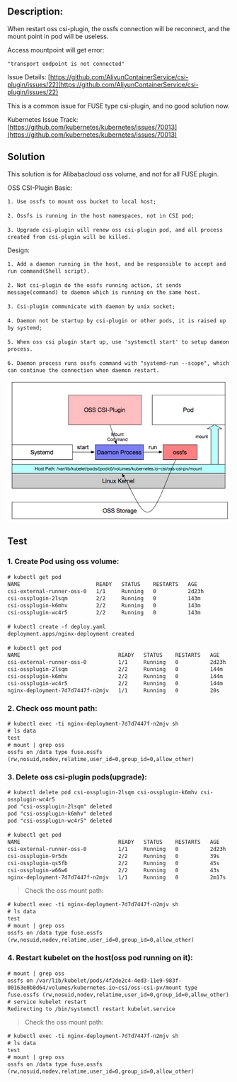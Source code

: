 ## Description:

When restart oss csi-plugin, the ossfs connection will be reconnect, and the mount point in pod will be useless.

Access mountpoint will get error:

	"transport endpoint is not connected"

Issue Details: [https://github.com/AliyunContainerService/csi-plugin/issues/22](https://github.com/AliyunContainerService/csi-plugin/issues/22)

This is a common issue for FUSE type csi-plugin, and no good solution now.

Kubernetes Issue Track: [https://github.com/kubernetes/kubernetes/issues/70013](https://github.com/kubernetes/kubernetes/issues/70013)

## Solution

This solution is for Alibabacloud oss volume, and not for all FUSE plugin.

OSS CSI-Plugin Basic:

```
1. Use ossfs to mount oss bucket to local host;

2. Ossfs is running in the host namespaces, not in CSI pod;

3. Upgrade csi-plugin will renew oss csi-plugin pod, and all process created from csi-plugin will be killed.
```

Design:

```
1. Add a daemon running in the host, and be responsible to accept and run command(Shell script).

2. Not csi-plugin do the ossfs running action, it sends message(command) to daemon which is running on the same host.

3. Csi-plugin communicate with daemon by unix socket;

4. Daemon not be startup by csi-plugin or other pods, it is raised up by systemd;

5. When oss csi plugin start up, use 'systemctl start' to setup dameon process.

6. Daemon process runs ossfs command with "systemd-run --scope", which can continue the connection when daemon restart.
```

![oss-upgrade.jpg](./oss-upgrade.jpg)

## Test

### 1. Create Pod using oss volume:

```
# kubectl get pod
NAME                        READY   STATUS    RESTARTS   AGE
csi-external-runner-oss-0   1/1     Running   0          2d23h
csi-ossplugin-2lsqm         2/2     Running   0          143m
csi-ossplugin-k6mhv         2/2     Running   0          143m
csi-ossplugin-wc4r5         2/2     Running   0          143m

# kubectl create -f deploy.yaml
deployment.apps/nginx-deployment created

# kubectl get pod
NAME                               READY   STATUS    RESTARTS   AGE
csi-external-runner-oss-0          1/1     Running   0          2d23h
csi-ossplugin-2lsqm                2/2     Running   0          144m
csi-ossplugin-k6mhv                2/2     Running   0          144m
csi-ossplugin-wc4r5                2/2     Running   0          144m
nginx-deployment-7d7d7447f-n2mjv   1/1     Running   0          20s
```

### 2. Check oss mount path:

```
# kubectl exec -ti nginx-deployment-7d7d7447f-n2mjv sh
# ls data
test
# mount | grep oss
ossfs on /data type fuse.ossfs (rw,nosuid,nodev,relatime,user_id=0,group_id=0,allow_other)
```

### 3. Delete oss csi-plugin pods(upgrade):

```
# kubectl delete pod csi-ossplugin-2lsqm csi-ossplugin-k6mhv csi-ossplugin-wc4r5
pod "csi-ossplugin-2lsqm" deleted
pod "csi-ossplugin-k6mhv" deleted
pod "csi-ossplugin-wc4r5" deleted

# kubectl get pod
NAME                               READY   STATUS    RESTARTS   AGE
csi-external-runner-oss-0          1/1     Running   0          2d23h
csi-ossplugin-9r5dx                2/2     Running   0          39s
csi-ossplugin-qs5fb                2/2     Running   0          45s
csi-ossplugin-w66w6                2/2     Running   0          43s
nginx-deployment-7d7d7447f-n2mjv   1/1     Running   0          2m17s
```

> Check the oss mount path:

```
# kubectl exec -ti nginx-deployment-7d7d7447f-n2mjv sh
# ls data
test
# mount | grep oss
ossfs on /data type fuse.ossfs (rw,nosuid,nodev,relatime,user_id=0,group_id=0,allow_other)
```

### 4. Restart kubelet on the host(oss pod running on it):

```
# mount | grep oss
ossfs on /var/lib/kubelet/pods/4f2de2c4-4ed3-11e9-983f-00163e0b8d64/volumes/kubernetes.io~csi/oss-csi-pv/mount type fuse.ossfs (rw,nosuid,nodev,relatime,user_id=0,group_id=0,allow_other)
# service kubelet restart
Redirecting to /bin/systemctl restart kubelet.service
```

> Check the oss mount path:

``` 
# kubectl exec -ti nginx-deployment-7d7d7447f-n2mjv sh
# ls data
test
# mount | grep oss
ossfs on /data type fuse.ossfs (rw,nosuid,nodev,relatime,user_id=0,group_id=0,allow_other)
```
